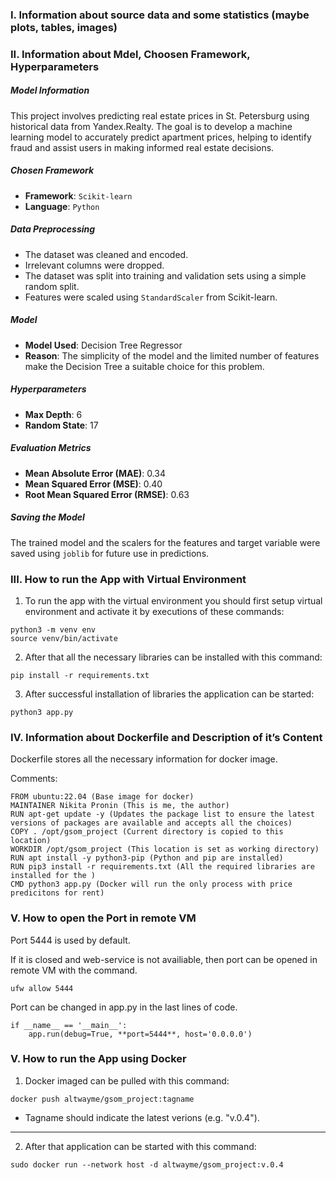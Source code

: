 ### I. Information about source data and some statistics (maybe plots, tables, images)



### II. Information about Mdel, Choosen Framework, Hyperparameters

##### Model Information

This project involves predicting real estate prices in St. Petersburg using historical data from Yandex.Realty. The goal is to develop a machine learning model to accurately predict apartment prices, helping to identify fraud and assist users in making informed real estate decisions.

##### Chosen Framework

- **Framework**: `Scikit-learn`
- **Language**: `Python`

##### Data Preprocessing

- The dataset was cleaned and encoded.
- Irrelevant columns were dropped.
- The dataset was split into training and validation sets using a simple random split.
- Features were scaled using `StandardScaler` from Scikit-learn.

##### Model

- **Model Used**: Decision Tree Regressor
- **Reason**: The simplicity of the model and the limited number of features make the Decision Tree a suitable choice for this problem.

##### Hyperparameters

- **Max Depth**: 6
- **Random State**: 17

##### Evaluation Metrics

- **Mean Absolute Error (MAE)**: 0.34
- **Mean Squared Error (MSE)**: 0.40
- **Root Mean Squared Error (RMSE)**: 0.63
  
##### Saving the Model

The trained model and the scalers for the features and target variable were saved using `joblib` for future use in predictions.


### III. How to run the App with Virtual Environment

1. To run the app with the virtual environment you should first setup virtual environment and activate it by executions of these commands: 

```
python3 -m venv env
source venv/bin/activate
```

2. After that all the necessary libraries can be installed with this command:

```
pip install -r requirements.txt
```

3. After successful installation of libraries the application can be started:

```
python3 app.py
```

### IV. Information about Dockerfile and Description of it’s Content

Dockerfile stores all the necessary information for docker image.

Comments:

```
FROM ubuntu:22.04 (Base image for docker)
MAINTAINER Nikita Pronin (This is me, the author)
RUN apt-get update -y (Updates the package list to ensure the latest versions of packages are available and accepts all the choices)
COPY . /opt/gsom_project (Current directory is copied to this location)
WORKDIR /opt/gsom_project (This location is set as working directory)
RUN apt install -y python3-pip (Python and pip are installed)
RUN pip3 install -r requirements.txt (All the required libraries are installed for the )
CMD python3 app.py (Docker will run the only process with price predicitons for rent)
```

### V. How to open the Port in remote VM

Port 5444 is used by default. 

If it is closed and web-service is not availiable, then port can be opened in remote VM with the command.

```
ufw allow 5444
```

Port can be changed in app.py in the last lines of code.

```
if __name__ == '__main__':
    app.run(debug=True, **port=5444**, host='0.0.0.0')
```

### V. How to run the App using Docker

1. Docker imaged can be pulled with this command:

```
docker push altwayme/gsom_project:tagname
```

* Tagname should indicate the latest verions (e.g. "v.0.4").

---

2. After that application can be started with this command:

```
sudo docker run --network host -d altwayme/gsom_project:v.0.4
```

